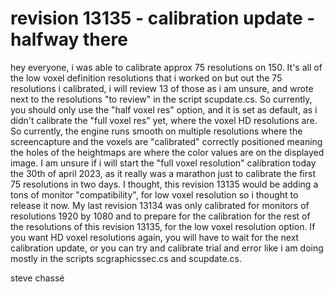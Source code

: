 # revision 13135 - calibration update - halfway there

hey everyone, i was able to calibrate approx 75 resolutions on 150. It's all of the low voxel definition resolutions that i worked on but out the 75 resolutions i calibrated, i will review 13 of those as i am unsure, and wrote next to the resolutions "to review" in the script scupdate.cs. So currently, you should only use the "half voxel res" option, and it is set as default, as i didn't calibrate the "full voxel res" yet, where the voxel HD resolutions are. So currently, the engine runs smooth on multiple resolutions where the screencapture and the voxels are "calibrated" correctly positioned meaning the holes of the heightmaps are where the color values are on the displayed image. I am unsure if i will start the "full voxel resolution" calibration today the 30th of april 2023, as it really was a marathon just to calibrate the first 75 resolutions in two days. I thought, this revision 13135 would be adding a tons of monitor "compatibility", for low voxel resolution so i thought to release it now. My last revision 13134 was only calibrated for monitors of resolutions 1920 by 1080 and to prepare for the calibration for the rest of the resolutions of this revision 13135, for the low voxel resolution option. If you want HD voxel resolutions again, you will have to wait for the next calibration update, or you can try and calibrate trial and error like i am doing mostly in the scripts scgraphicssec.cs and scupdate.cs.

steve chassé 


